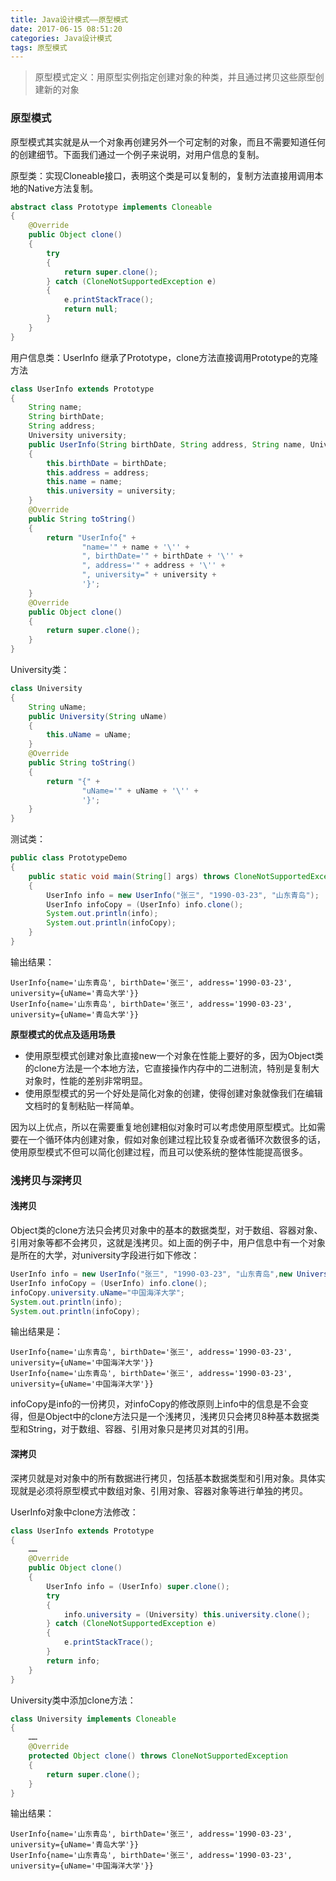 ```yaml
---
title: Java设计模式——原型模式
date: 2017-06-15 08:51:20
categories: Java设计模式
tags: 原型模式
---
```


> 原型模式定义：用原型实例指定创建对象的种类，并且通过拷贝这些原型创建新的对象

### 原型模式

原型模式其实就是从一个对象再创建另外一个可定制的对象，而且不需要知道任何的创建细节。下面我们通过一个例子来说明，对用户信息的复制。

原型类：实现Cloneable接口，表明这个类是可以复制的，复制方法直接用调用本地的Native方法复制。

```Java
abstract class Prototype implements Cloneable
{
    @Override
    public Object clone()
    {
        try
        {
            return super.clone();
        } catch (CloneNotSupportedException e)
        {
            e.printStackTrace();
            return null;
        }
    }
}
```

用户信息类：UserInfo 继承了Prototype，clone方法直接调用Prototype的克隆方法

```Java
class UserInfo extends Prototype
{
    String name;
    String birthDate;
    String address;
    University university;
    public UserInfo(String birthDate, String address, String name, University university)
    {
        this.birthDate = birthDate;
        this.address = address;
        this.name = name;
        this.university = university;
    }
    @Override
    public String toString()
    {
        return "UserInfo{" +
                "name='" + name + '\'' +
                ", birthDate='" + birthDate + '\'' +
                ", address='" + address + '\'' +
                ", university=" + university +
                '}';
    }
    @Override
    public Object clone()
    {
        return super.clone();
    }
}
```

University类：

```Java
class University
{
    String uName;
    public University(String uName)
    {
        this.uName = uName;
    }
    @Override
    public String toString()
    {
        return "{" +
                "uName='" + uName + '\'' +
                '}';
    }
}
```

测试类：

```Java
public class PrototypeDemo
{
    public static void main(String[] args) throws CloneNotSupportedException
    {
        UserInfo info = new UserInfo("张三", "1990-03-23", "山东青岛");
        UserInfo infoCopy = (UserInfo) info.clone();
        System.out.println(info);
        System.out.println(infoCopy);
    }
}
```

输出结果：

```
UserInfo{name='山东青岛', birthDate='张三', address='1990-03-23', university={uName='青岛大学'}}
UserInfo{name='山东青岛', birthDate='张三', address='1990-03-23', university={uName='青岛大学'}}
```

**原型模式的优点及适用场景**

* 使用原型模式创建对象比直接new一个对象在性能上要好的多，因为Object类的clone方法是一个本地方法，它直接操作内存中的二进制流，特别是复制大对象时，性能的差别非常明显。
* 使用原型模式的另一个好处是简化对象的创建，使得创建对象就像我们在编辑文档时的复制粘贴一样简单。

​       因为以上优点，所以在需要重复地创建相似对象时可以考虑使用原型模式。比如需要在一个循环体内创建对象，假如对象创建过程比较复杂或者循环次数很多的话，使用原型模式不但可以简化创建过程，而且可以使系统的整体性能提高很多。

### 浅拷贝与深拷贝

#### 浅拷贝

Object类的clone方法只会拷贝对象中的基本的数据类型，对于数组、容器对象、引用对象等都不会拷贝，这就是浅拷贝。如上面的例子中，用户信息中有一个对象是所在的大学，对university字段进行如下修改：

```Java
UserInfo info = new UserInfo("张三", "1990-03-23", "山东青岛",new University("青岛大学"));
UserInfo infoCopy = (UserInfo) info.clone();
infoCopy.university.uName="中国海洋大学";
System.out.println(info);
System.out.println(infoCopy);
```

输出结果是：

```
UserInfo{name='山东青岛', birthDate='张三', address='1990-03-23', university={uName='中国海洋大学'}}
UserInfo{name='山东青岛', birthDate='张三', address='1990-03-23', university={uName='中国海洋大学'}}
```

infoCopy是info的一份拷贝，对infoCopy的修改原则上info中的信息是不会变得，但是Object中的clone方法只是一个浅拷贝，浅拷贝只会拷贝8种基本数据类型和String，对于数组、容器、引用对象只是拷贝对其的引用。

#### 深拷贝

深拷贝就是对对象中的所有数据进行拷贝，包括基本数据类型和引用对象。具体实现就是必须将原型模式中数组对象、引用对象、容器对象等进行单独的拷贝。

UserInfo对象中clone方法修改：

```java
class UserInfo extends Prototype
{
 	……
    @Override
    public Object clone()
    {
        UserInfo info = (UserInfo) super.clone();
        try
        {
            info.university = (University) this.university.clone();
        } catch (CloneNotSupportedException e)
        {
            e.printStackTrace();
        }
        return info;
    }
}
```

University类中添加clone方法：

```Java
class University implements Cloneable
{
    ……
    @Override
    protected Object clone() throws CloneNotSupportedException
    {
        return super.clone();
    }
}
```

输出结果：

```
UserInfo{name='山东青岛', birthDate='张三', address='1990-03-23', university={uName='青岛大学'}}
UserInfo{name='山东青岛', birthDate='张三', address='1990-03-23', university={uName='中国海洋大学'}}
```